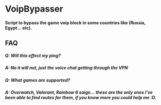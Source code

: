 # VoipBypasser
#### Script to bypass the game voip block in some countries like (Russia, Egypt... etc).

## FAQ
 ##### Q: Will this effect my ping?
 ##### A: No it will not, just the voice chat getting through the VPN
 ##### Q: What games are supported?
 ##### A: Overwatch, Valorant, Rainbow 6 saige... these are the only ones I've been able to find routes for them, if you know more you could help me :D.
